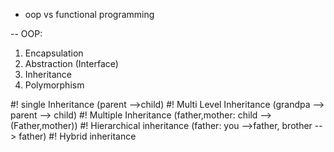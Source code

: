 - oop vs functional programming

-- OOP:
1. Encapsulation
2. Abstraction (Interface)
3. Inheritance
4. Polymorphism

#! single Inheritance (parent -->child)
#! Multi Level Inheritance (grandpa --> parent --> child)
#! Multiple Inheritance (father,mother: child -->(Father,mother))
#! Hierarchical inheritance (father: you -->father, brother --> father)
#! Hybrid inheritance